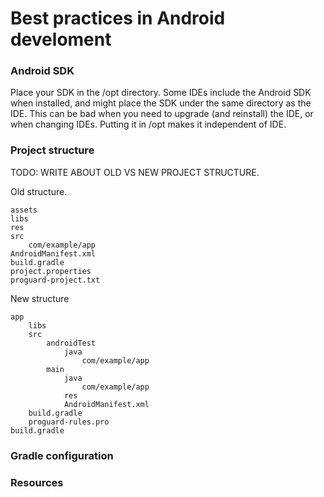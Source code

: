 # Best practices in Android develoment

### Android SDK

Place your SDK in the /opt directory. Some IDEs include the Android SDK when installed, and might place the SDK under the same directory as the IDE. This can be bad when you need to upgrade (and reinstall) the IDE, or when changing IDEs. Putting it in /opt makes it independent of IDE.

### Project structure

TODO: WRITE ABOUT OLD VS NEW PROJECT STRUCTURE.

Old structure.

    assets
    libs
    res
    src
        com/example/app
    AndroidManifest.xml
    build.gradle
    project.properties
    proguard-project.txt

New structure

    app
        libs
        src
            androidTest
                java
                    com/example/app
            main
                java
                    com/example/app
                res
                AndroidManifest.xml
        build.gradle
        proguard-rules.pro
    build.gradle

### Gradle configuration

### Resources